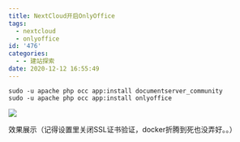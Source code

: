 ```yaml
---
title: NextCloud开启OnlyOffice
tags:
  - nextcloud
  - onlyoffice
id: '476'
categories:
  - - 建站探索
date: 2020-12-12 16:55:49
---
```


```
sudo -u apache php occ app:install documentserver_community
sudo -u apache php occ app:install onlyoffice
```

[![](https://img-cdn.limour.top/blog_wp/2020/12/image-2.png)](https://img-cdn.limour.top/blog_wp/2020/12/image-2.png)

效果展示（记得设置里关闭SSL证书验证，docker折腾到死也没弄好。。）